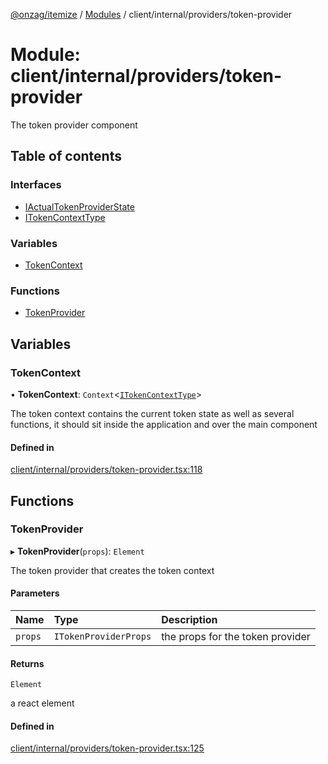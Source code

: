 [@onzag/itemize](../README.md) / [Modules](../modules.md) / client/internal/providers/token-provider

# Module: client/internal/providers/token-provider

The token provider component

## Table of contents

### Interfaces

- [IActualTokenProviderState](../interfaces/client_internal_providers_token_provider.IActualTokenProviderState.md)
- [ITokenContextType](../interfaces/client_internal_providers_token_provider.ITokenContextType.md)

### Variables

- [TokenContext](client_internal_providers_token_provider.md#tokencontext)

### Functions

- [TokenProvider](client_internal_providers_token_provider.md#tokenprovider)

## Variables

### TokenContext

• **TokenContext**: `Context`<[`ITokenContextType`](../interfaces/client_internal_providers_token_provider.ITokenContextType.md)\>

The token context contains the current token state as well as several
functions, it should sit inside the application and over the main
component

#### Defined in

[client/internal/providers/token-provider.tsx:118](https://github.com/onzag/itemize/blob/f2db74a5/client/internal/providers/token-provider.tsx#L118)

## Functions

### TokenProvider

▸ **TokenProvider**(`props`): `Element`

The token provider that creates the token context

#### Parameters

| Name | Type | Description |
| :------ | :------ | :------ |
| `props` | `ITokenProviderProps` | the props for the token provider |

#### Returns

`Element`

a react element

#### Defined in

[client/internal/providers/token-provider.tsx:125](https://github.com/onzag/itemize/blob/f2db74a5/client/internal/providers/token-provider.tsx#L125)

